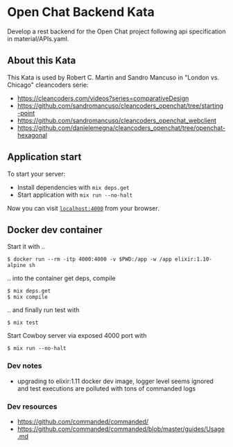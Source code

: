 # Open Chat Backend Kata

Develop a rest backend for the Open Chat project following api specification in material/APIs.yaml.

## About this Kata

This Kata is used by Robert C. Martin and Sandro Mancuso in "London vs. Chicago" cleancoders serie:

* https://cleancoders.com/videos?series=comparativeDesign
* https://github.com/sandromancuso/cleancoders_openchat/tree/starting-point
* https://github.com/sandromancuso/cleancoders_openchat_webclient
* https://github.com/danielemegna/cleancoders_openchat/tree/openchat-hexagonal

## Application start

To start your server:

  * Install dependencies with `mix deps.get`
  * Start application with `mix run --no-halt`

Now you can visit [`localhost:4000`](http://localhost:4000) from your browser.

## Docker dev container

Start it with ..
```
$ docker run --rm -itp 4000:4000 -v $PWD:/app -w /app elixir:1.10-alpine sh
```

.. into the container get deps, compile
```
$ mix deps.get
$ mix compile
```

.. and finally run test with
```
$ mix test
```

Start Cowboy server via exposed 4000 port with
```
$ mix run --no-halt
```

### Dev notes

* upgrading to elixir:1.11 docker dev image, logger level seems ignored and test executions are polluted with tons of commanded logs

### Dev resources

* https://github.com/commanded/commanded/
* https://github.com/commanded/commanded/blob/master/guides/Usage.md
